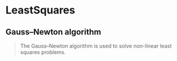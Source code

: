 # LeastSquares

## Gauss–Newton algorithm
> The Gauss–Newton algorithm is used to solve non-linear least squares problems. 
